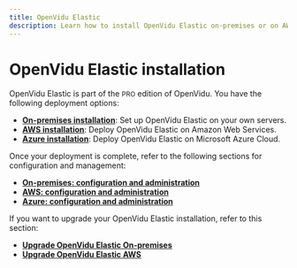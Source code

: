```yaml
---
title: OpenVidu Elastic
description: Learn how to install OpenVidu Elastic on-premises or on AWS, with configuration and management guides for each deployment option.
---
```


# OpenVidu Elastic installation

OpenVidu Elastic is part of the <span style="font-size: 12px;" class="openvidu-tag openvidu-pro-tag">PRO</span> edition of OpenVidu. You have the following deployment options:

- [**On-premises installation**](./on-premises/install.md): Set up OpenVidu Elastic on your own servers.
- [**AWS installation**](./aws/install.md): Deploy OpenVidu Elastic on Amazon Web Services.
- [**Azure installation**](./azure/install.md): Deploy OpenVidu Elastic on Microsoft Azure Cloud.

Once your deployment is complete, refer to the following sections for configuration and management:

- [**On-premises: configuration and administration**](./on-premises/admin.md)
- [**AWS: configuration and administration**](./aws/admin.md)
- [**Azure: configuration and administration**](./azure/admin.md)

If you want to upgrade your OpenVidu Elastic installation, refer to this section:

- [**Upgrade OpenVidu Elastic On-premises**](./on-premises/upgrade.md)
- [**Upgrade OpenVidu Elastic AWS**](./aws/upgrade.md)
